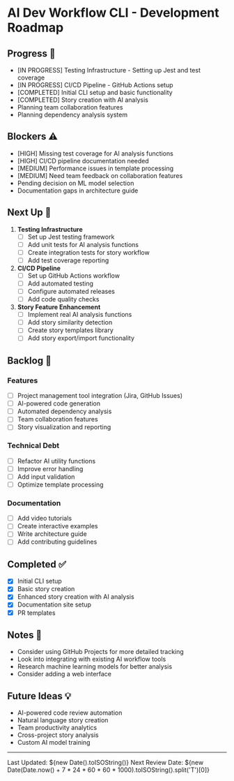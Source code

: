 # AI Dev Workflow CLI - Development Roadmap

## Progress 🚀
- [IN PROGRESS] Testing Infrastructure - Setting up Jest and test coverage
- [IN PROGRESS] CI/CD Pipeline - GitHub Actions setup
- [COMPLETED] Initial CLI setup and basic functionality
- [COMPLETED] Story creation with AI analysis
- Planning team collaboration features
- Planning dependency analysis system

## Blockers ⚠️
- [HIGH] Missing test coverage for AI analysis functions
- [HIGH] CI/CD pipeline documentation needed
- [MEDIUM] Performance issues in template processing
- [MEDIUM] Need team feedback on collaboration features
- Pending decision on ML model selection
- Documentation gaps in architecture guide

## Next Up 🎯
1. **Testing Infrastructure**
   - [ ] Set up Jest testing framework
   - [ ] Add unit tests for AI analysis functions
   - [ ] Create integration tests for story workflow
   - [ ] Add test coverage reporting

2. **CI/CD Pipeline**
   - [ ] Set up GitHub Actions workflow
   - [ ] Add automated testing
   - [ ] Configure automated releases
   - [ ] Add code quality checks

3. **Story Feature Enhancement**
   - [ ] Implement real AI analysis functions
   - [ ] Add story similarity detection
   - [ ] Create story templates library
   - [ ] Add story export/import functionality

## Backlog 📝
### Features
- [ ] Project management tool integration (Jira, GitHub Issues)
- [ ] AI-powered code generation
- [ ] Automated dependency analysis
- [ ] Team collaboration features
- [ ] Story visualization and reporting

### Technical Debt
- [ ] Refactor AI utility functions
- [ ] Improve error handling
- [ ] Add input validation
- [ ] Optimize template processing

### Documentation
- [ ] Add video tutorials
- [ ] Create interactive examples
- [ ] Write architecture guide
- [ ] Add contributing guidelines

## Completed ✅
- [x] Initial CLI setup
- [x] Basic story creation
- [x] Enhanced story creation with AI analysis
- [x] Documentation site setup
- [x] PR templates

## Notes 📌
- Consider using GitHub Projects for more detailed tracking
- Look into integrating with existing AI workflow tools
- Research machine learning models for better analysis
- Consider adding a web interface

## Future Ideas 💡
- AI-powered code review automation
- Natural language story creation
- Team productivity analytics
- Cross-project story analysis
- Custom AI model training

---
Last Updated: ${new Date().toISOString()}
Next Review Date: ${new Date(Date.now() + 7 * 24 * 60 * 60 * 1000).toISOString().split('T')[0]}
